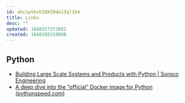 ```yaml
---
id: ahciw5hvh28k50dw13ql1b4
title: Links
desc: ""
updated: 1660357373881
created: 1660288319060
---
```


## Python

- [Building Large Scale Systems and Products with Python | Soroco Engineering](https://engineering.soroco.com/building-large-scale-systems-and-products-with-python/)
- [A deep dive into the “official” Docker image for Python (pythonspeed.com)](https://pythonspeed.com/articles/official-python-docker-image/)
